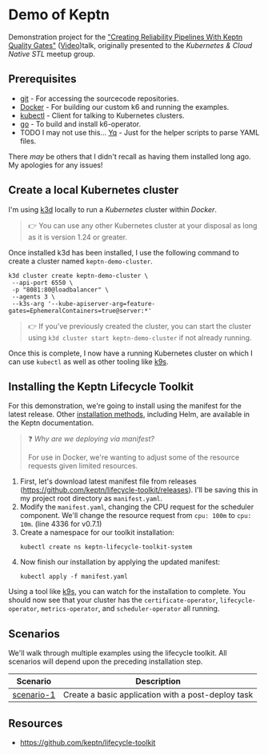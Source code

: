 # Demo of Keptn

Demonstration project for the ["Creating Reliability Pipelines With Keptn Quality Gates"](https://www.meetup.com/kubernetes-cloud-native-stl/events/292339663/)
([Video](https://www.youtube.com/watch?v=5u6GJIU0oi8))talk, originally presented to the _Kubernetes & Cloud Native STL_
meetup group.

## Prerequisites
* [git](https://git-scm.com/) - For accessing the sourcecode repositories.
* [Docker](https://docs.docker.com/get-docker/) - For building our custom k6 and running the examples.
* [kubectl](https://kubernetes.io/releases/download/#kubectl) - Client for talking to Kubernetes clusters.
* [go](https://go.dev/doc/install) - To build and install k6-operator.
* TODO I may not use this... [Yq](https://mikefarah.gitbook.io/yq/) - Just for the helper scripts to parse YAML files.

There _may_ be others that I didn't recall as having them installed long ago. My apologies for any issues!

## Create a local Kubernetes cluster
I'm using [k3d](https://k3d.io/) locally to run a _Kubernetes_ cluster within _Docker_. 

> :point_right: You can use any other Kubernetes cluster at your disposal as long as it is version 1.24 or greater.

Once installed k3d has been installed, I use the following command to create a cluster named `keptn-demo-cluster`.

```shell
k3d cluster create keptn-demo-cluster \
 --api-port 6550 \
 -p "8081:80@loadbalancer" \
 --agents 3 \
 --k3s-arg '--kube-apiserver-arg=feature-gates=EphemeralContainers=true@server:*'
```
> :point_right: If you've previously created the cluster, you can start the cluster using `k3d cluster start keptn-demo-cluster`
> if not already running.

Once this is complete, I now have a running Kubernetes cluster on which I can use `kubectl` as well as other tooling
like [k9s](https://k9scli.io/).

## Installing the Keptn Lifecycle Toolkit
For this demonstration, we're going to install using the manifest for the latest release. Other [installation methods](https://lifecycle.keptn.sh/docs/install/),
including Helm, are available in the Keptn documentation.

> :question: _Why are we deploying via manifest?_
> 
> For use in Docker, we're wanting to adjust some of the resource requests given limited resources.

1. First, let's download latest manifest file from releases (https://github.com/keptn/lifecycle-toolkit/releases).
I'll be saving this in my project root directory as `manifest.yaml`.
1. Modify the `manifest.yaml`, changing the CPU request for the scheduler component. We'll change the resource request from `cpu: 100m` to `cpu: 10m`. (line 4336 for v0.7.1)
1. Create a namespace for our toolkit installation:
   ```shell
   kubectl create ns keptn-lifecycle-toolkit-system
   ```
1. Now finish our installation by applying the updated manifest:
   ```shell
   kubectl apply -f manifest.yaml
   ```
Using a tool like [k9s](https://k9scli.io/), you can watch for the installation to complete. You should now see that your
cluster has the `certificate-operator`, `lifecycle-operator`, `metrics-operator`, and `scheduler-operator` all running.

## Scenarios
We'll walk through multiple examples using the lifecycle toolkit. All scenarios will depend upon the preceding installation step.

| Scenario                  | Description                                       |
|---------------------------|---------------------------------------------------|
| [scenario-1](scenario-1/) |Create a basic application with a post-deploy task |

## Resources
- https://github.com/keptn/lifecycle-toolkit

